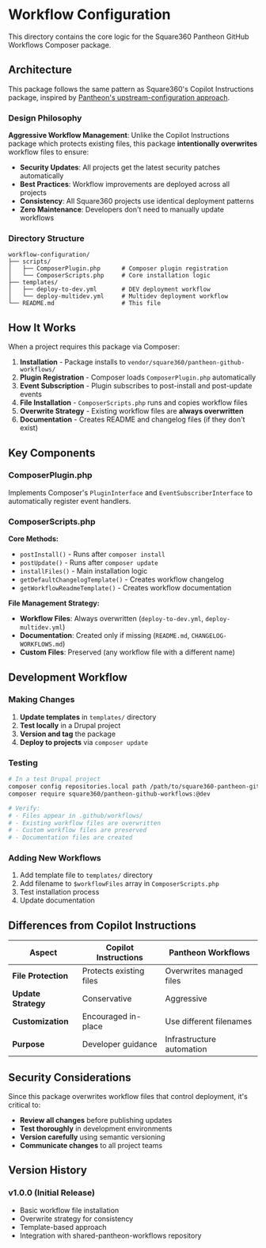 # Workflow Configuration

This directory contains the core logic for the Square360 Pantheon GitHub Workflows Composer package.

## Architecture

This package follows the same pattern as Square360's Copilot Instructions package, inspired by [Pantheon's upstream-configuration approach](https://github.com/pantheon-upstreams/drupal-composer-managed).

### Design Philosophy

**Aggressive Workflow Management**: Unlike the Copilot Instructions package which protects existing files, this package **intentionally overwrites** workflow files to ensure:

- **Security Updates**: All projects get the latest security patches automatically
- **Best Practices**: Workflow improvements are deployed across all projects
- **Consistency**: All Square360 projects use identical deployment patterns
- **Zero Maintenance**: Developers don't need to manually update workflows

### Directory Structure

```
workflow-configuration/
├── scripts/
│   ├── ComposerPlugin.php      # Composer plugin registration
│   └── ComposerScripts.php     # Core installation logic
├── templates/
│   ├── deploy-to-dev.yml       # DEV deployment workflow
│   └── deploy-multidev.yml     # Multidev deployment workflow
└── README.md                   # This file
```

## How It Works

When a project requires this package via Composer:

1. **Installation** - Package installs to `vendor/square360/pantheon-github-workflows/`
2. **Plugin Registration** - Composer loads `ComposerPlugin.php` automatically
3. **Event Subscription** - Plugin subscribes to post-install and post-update events
4. **File Installation** - `ComposerScripts.php` runs and copies workflow files
5. **Overwrite Strategy** - Existing workflow files are **always overwritten**
6. **Documentation** - Creates README and changelog files (if they don't exist)

## Key Components

### ComposerPlugin.php

Implements Composer's `PluginInterface` and `EventSubscriberInterface` to automatically register event handlers.

### ComposerScripts.php

**Core Methods:**
- `postInstall()` - Runs after `composer install`
- `postUpdate()` - Runs after `composer update`  
- `installFiles()` - Main installation logic
- `getDefaultChangelogTemplate()` - Creates workflow changelog
- `getWorkflowReadmeTemplate()` - Creates workflow documentation

**File Management Strategy:**
- **Workflow Files**: Always overwritten (`deploy-to-dev.yml`, `deploy-multidev.yml`)
- **Documentation**: Created only if missing (`README.md`, `CHANGELOG-WORKFLOWS.md`)
- **Custom Files**: Preserved (any workflow file with a different name)

## Development Workflow

### Making Changes

1. **Update templates** in `templates/` directory
2. **Test locally** in a Drupal project
3. **Version and tag** the package
4. **Deploy to projects** via `composer update`

### Testing

```bash
# In a test Drupal project
composer config repositories.local path /path/to/square360-pantheon-github-workflows
composer require square360/pantheon-github-workflows:@dev

# Verify:
# - Files appear in .github/workflows/
# - Existing workflow files are overwritten
# - Custom workflow files are preserved
# - Documentation files are created
```

### Adding New Workflows

1. Add template file to `templates/` directory
2. Add filename to `$workflowFiles` array in `ComposerScripts.php`
3. Test installation process
4. Update documentation

## Differences from Copilot Instructions

| Aspect | Copilot Instructions | Pantheon Workflows |
|--------|---------------------|-------------------|
| **File Protection** | Protects existing files | Overwrites managed files |
| **Update Strategy** | Conservative | Aggressive |
| **Customization** | Encouraged in-place | Use different filenames |
| **Purpose** | Developer guidance | Infrastructure automation |

## Security Considerations

Since this package overwrites workflow files that control deployment, it's critical to:

- **Review all changes** before publishing updates
- **Test thoroughly** in development environments  
- **Version carefully** using semantic versioning
- **Communicate changes** to all project teams

## Version History

### v1.0.0 (Initial Release)
- Basic workflow file installation
- Overwrite strategy for consistency
- Template-based approach
- Integration with shared-pantheon-workflows repository